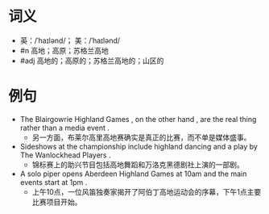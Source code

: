 # 词义
- 英：/ˈhaɪlənd/； 美：/ˈhaɪlənd/
- #n 高地；高原；苏格兰高地
- #adj 高地的；高原的；苏格兰高地的；山区的
# 例句
- The Blairgowrie Highland Games , on the other hand , are the real thing rather than a media event .
	- 另一方面，布莱尔高里高地赛确实是真正的比赛，而不单是媒体盛事。
- Sideshows at the championship include highland dancing and a play by The Wanlockhead Players .
	- 锦标赛上的助兴节目包括高地舞蹈和万洛克黑德剧社上演的一部剧。
- A solo piper opens Aberdeen Highland Games at 10am and the main events start at 1pm .
	- 上午10点，一位风笛独奏家揭开了阿伯丁高地运动会的序幕，下午1点主要比赛项目开始。
